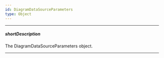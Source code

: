 ```yaml
---
id: DiagramDataSourceParameters
type: Object
---
```

---
##### shortDescription
The DiagramDataSourceParameters object.

---
